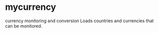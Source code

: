 # mycurrency
currency monitoring and conversion
Loads countries and currencies that can be monitored.
